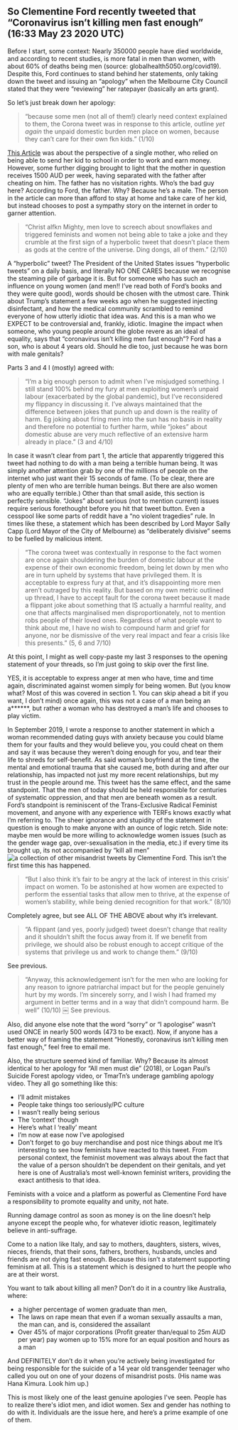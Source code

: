 ## So Clementine Ford recently tweeted that “Coronavirus isn’t killing men fast enough” (16:33 May 23 2020 UTC)
Before I start, some context: Nearly 350000 people have died worldwide, and according to recent studies, is more fatal in men than women, with about 60% of deaths being men (source: globalhealth5050.org/covid19). Despite this, Ford continues to stand behind her statements, only taking down the tweet and issuing an “apology” when the Melbourne City Council stated that they were “reviewing” her ratepayer (basically an arts grant). 

So let’s just break down her apology:
> “because some men (not all of them!) clearly need context explained to them, the Corona tweet was in response to this article, outline *yet again* the unpaid domestic burden men place on women, because they can’t care for their own fkn kids.” (1/10)

[This Article](https://t.co/wpf2ysMWRt?amp=1) was about the perspective of a single mother, who relied on being able to send her kid to school in order to work and earn money. However, some further digging brought to light that the mother in question receives 1500 AUD per week, having separated with the father after cheating on him. The father has no visitation rights. Who’s the bad guy here? According to Ford, the father. Why? Because he’s a male. The person in the article can more than afford to stay at home and take care of her kid, but instead chooses to post a sympathy story on the internet in order to garner attention. 

> “Christ alfkn Mighty, men love to screech about snowflakes and triggered feminists and women not being able to take a joke and they crumble at the first sign of a hyperbolic tweet that doesn’t place them as gods at the centre of the universe. Ding dongs, all of them.” (2/10)

A “hyperbolic” tweet? The President of the United States issues “hyperbolic tweets” on a daily basis, and literally NO ONE CARES because we recognise the steaming pile of garbage it is. But for someone who has such an influence on young women (and men!! I’ve read both of Ford’s books and they were quite good), words should be chosen with the utmost care. Think about Trump’s statement a few weeks ago when he suggested injecting disinfectant, and how the medical community scrambled to remind everyone of how utterly idiotic that idea was. And this is a man who we EXPECT to be controversial and, frankly, idiotic. Imagine the impact when someone, who young people around the globe revere as an ideal of equality, says that “coronavirus isn’t killing men fast enough”? Ford has a son, who is about 4 years old. Should he die too, just because he was born with male genitals? 

Parts 3 and 4 I (mostly) agreed with:
> “I’m a big enough person to admit when I’ve misjudged something. I still stand 100% behind my fury at men exploiting women’s unpaid labour (exacerbated by the global pandemic), but I’ve reconsidered my flippancy in discussing it. I’ve always maintained that the difference between jokes that punch up and down is the reality of harm. Eg joking about firing men into the sun has no basis in reality and therefore no potential to further harm, while “jokes” about domestic abuse are very much reflective of an extensive harm already in place.” (3 and 4/10)

In case it wasn’t clear from part 1, the article that apparently triggered this tweet had nothing to do with a man being a terrible human being. It was simply another attention grab by one of the millions of people on the internet who just want their 15 seconds of fame. (To be clear, there are plenty of men who are terrible human beings. But there are also women who are equally terrible.) Other than that small aside, this section is perfectly sensible. “Jokes” about serious (not to mention current) issues require serious forethought before you hit that tweet button. Even a cesspool like some parts of reddit have a “no violent tragedies” rule. In times like these, a statement which has been described by Lord Mayor Sally Capp (Lord Mayor of the City of Melbourne) as “deliberately divisive” seems to be fuelled by malicious intent.

> “The corona tweet was contextually in response to the fact women are once again shouldering the burden of domestic labour at the expense of their own economic freedom, being let down by men who are in turn upheld by systems that have privileged them. It is acceptable to express fury at that, and it’s disappointing more men aren’t outraged by this reality. But based on my own metric outlined up thread, I have to accept fault for the corona tweet because it made a flippant joke about something that IS actually a harmful reality, and one that affects marginalised men disproportionately, not to mention robs people of their loved ones. Regardless of what people want to think about me, I have no wish to compound harm and grief for anyone, nor be dismissive of the very real impact and fear a crisis like this presents.” (5, 6 and 7/10)

At this point, I might as well copy-paste my last 3 responses to the opening statement of your threads, so I’m just going to skip over the first line. 

YES, it is acceptable to express anger at men who have, time and time again, discriminated against women simply for being women. But (you know what? Most of this was covered in section 1. You can skip ahead a bit if you want, I don’t mind) once again, this was not a case of a man being an a******, but rather a woman who has destroyed a man’s life and chooses to play victim. 

In September 2019, I wrote a response to another statement in which a woman recommended dating guys with anxiety because you could blame them for your faults and they would believe you, you could cheat on them and say it was because they weren’t doing enough for you, and tear their life to shreds for self-benefit. As said woman’s boyfriend at the time, the mental and emotional trauma that she caused me, both during and after our relationship, has impacted not just my more recent relationships, but my trust in the people around me. 
This tweet has the same effect, and the same standpoint. That the men of today should be held responsible for centuries of systematic oppression, and that men are beneath women as a result. Ford’s standpoint is reminiscent of the Trans-Exclusive Radical Feminist movement, and anyone with any experience with TERFs knows exactly what I’m referring to. The sheer ignorance and stupidity of the statement in question is enough to make anyone with an ounce of logic retch.
Side note: maybe men would be more willing to acknowledge women issues (such as the gender wage gap, over-sexualisation in the media, etc.) if every time its brought up, its not accompanied by “kill all men” ![a collection of other misandrist tweets by Clementine Ford](https://cdn.statically.io/gh/psharma04/Content-Delivery-Network/0731edc7/fileshare/EYyvPaYXkAARZEV.jpeg). This isn’t the first time this has happened.

> “But I also think it’s fair to be angry at the lack of interest in this crisis’ impact on women. To be astonished at how women are expected to perform the essential tasks that allow men to thrive, at the expense of women’s stability, while being denied recognition for that work.” (8/10)

Completely agree, but see ALL OF THE ABOVE about why it’s irrelevant.

> “A flippant (and yes, poorly judged) tweet doesn’t change that reality and it shouldn’t shift the focus away from it. If we benefit from privilege, we should also be robust enough to accept critique of the systems that privilege us and work to change them.” (9/10)

See previous.

> “Anyway, this acknowledgement isn’t for the men who are looking for any reason to ignore patriarchal impact but for the people genuinely hurt by my words. I’m sincerely sorry, and I wish I had framed my argument in better terms and in a way that didn’t compound harm. Be well” (10/10)
￼
See previous. 

Also, did anyone else note that the word “sorry” or “I apologise” wasn’t used ONCE in nearly 500 words (473 to be exact). Now, if anyone has a better way of framing the statement “Honestly, coronavirus isn’t killing men fast enough,” feel free to email me. 

Also, the structure seemed kind of familiar. Why? Because its almost identical to her apology for “All men must die” (2018), or Logan Paul’s Suicide Forest apology video, or TmarTn’s underage gambling apology video. They all go something like this:
- I’ll admit mistakes
- People take things too seriously/PC culture
- I wasn’t really being serious
- The ‘context’ though
- Here’s what I ‘really’ meant
- I’m now at ease now I’ve apologised
- Don’t forget to go buy merchandise and post nice things about me
It’s interesting to see how feminists have reacted to this tweet. From personal context, the feminist movement was always about the fact that the value of a person shouldn’t be dependent on their genitals, and yet here is one of Australia’s most well-known feminist writers, providing the exact antithesis to that idea. 

Feminists with a voice and a platform as powerful as Clementine Ford have a responsibility to promote equality and unity, not hate. 

Running damage control as soon as money is on the line doesn’t help anyone except the people who, for whatever idiotic reason, legitimately believe in anti-suffrage. 

Come to a nation like Italy, and say to mothers, daughters, sisters, wives, nieces, friends, that their sons, fathers, brothers, husbands, uncles and friends are not dying fast enough. Because this isn’t a statement supporting feminism at all. This is a statement which is designed to hurt the people who are at their worst. 

You want to talk about killing all men? Don’t do it in a country like Australia, where:
- a higher percentage of women graduate than men,
- The laws on rape mean that even if a woman sexually assaults a man, the man can, and is, considered the assailant
- Over 45% of major corporations (Profit greater than/equal to 25m AUD per year) pay women up to 15% more for an equal position and hours as a man

And DEFINITELY don’t do it when you’re actively being investigated for being responsible for the suicide of a 14 year old transgender teenager who called you out on one of your dozens of misandrist posts. (His name was Hana Kimura. Look him up.) 

This is most likely one of the least genuine apologies I've seen. People has to realize there's idiot men, and idiot women. Sex and gender has nothing to do with it. Individuals are the issue here, and here’s a prime example of one of them. 
